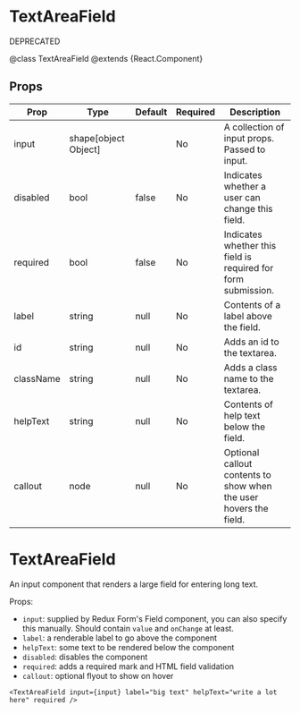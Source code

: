 TextAreaField
=============

DEPRECATED

@class TextAreaField
@extends {React.Component}

Props
-----

Prop                  | Type     | Default                   | Required | Description
--------------------- | -------- | ------------------------- | -------- | -----------
input|shape[object Object]||No|A collection of input props. Passed to input.
disabled|bool|false|No|Indicates whether a user can change this field.
required|bool|false|No|Indicates whether this field is required for form submission.
label|string|null|No|Contents of a label above the field.
id|string|null|No|Adds an id to the textarea.
className|string|null|No|Adds a class name to the textarea.
helpText|string|null|No|Contents of help text below the field.
callout|node|null|No|Optional callout contents to show when the user hovers the field.

# TextAreaField

An input component that renders a large field for entering long text.

Props:

* `input`: supplied by Redux Form's Field component, you can also specify this manually. Should contain `value` and `onChange` at least.
* `label`: a renderable label to go above the component
* `helpText`: some text to be rendered below the component
* `disabled`: disables the component
* `required`: adds a required mark and HTML field validation
* `callout`: optional flyout to show on hover

```
<TextAreaField input={input} label="big text" helpText="write a lot here" required />
```
